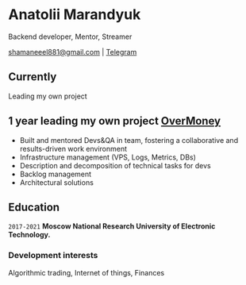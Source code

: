 # Anatolii Marandyuk
Backend developer, Mentor, Streamer

<div id="webaddress">
<a href="shamaneeel881@gmail.com">shamaneeel881@gmail.com</a>
| <a href="https://t.me/Marandyuk_Anatolii">Telegram</a>
</div>


## Currently

Leading my own project 

## 1 year leading my own project [OverMoney](https://github.com/nekromant322/OverMoney)
- Built and mentored Devs&QA in team, fostering a collaborative and results-driven work environment
- Infrastructure management (VPS, Logs, Metrics, DBs)
- Description and decomposition of technical tasks for devs
- Backlog management
- Architectural solutions





## Education

`2017-2021`
__Moscow National Research University of Electronic Technology.__

### Development interests

Algorithmic trading, Internet of things, Finances

<!-- ### Footer

Last updated: May 2013 -->



